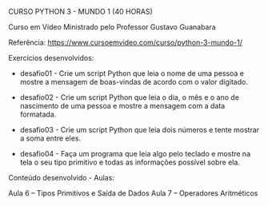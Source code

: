 CURSO PYTHON 3 - MUNDO 1 (40 HORAS)

Curso em Vídeo
Ministrado pelo Professor Gustavo Guanabara

Referência: https://www.cursoemvideo.com/curso/python-3-mundo-1/

Exercícios desenvolvidos:

* desafio01 - Crie um script Python que leia o nome de uma pessoa e mostre a mensagem de boas-vindas de acordo com o valor  digitado.

* desafio02 - Crie um script Python que leia o dia, o mês e o ano de nascimento de uma pessoa e mostre a mensagem com a data formatada.

* desafio03 - Crie um script Python que leia dois números e tente mostrar a soma entre eles. 

* desafio04 - Faça um programa que leia algo pelo teclado e mostre na tela o seu tipo primitivo e todas as informações possível sobre ela.

Conteúdo desenvolvido  - Aulas:

Aula 6 – Tipos Primitivos e Saída de Dados
Aula 7 – Operadores Aritméticos